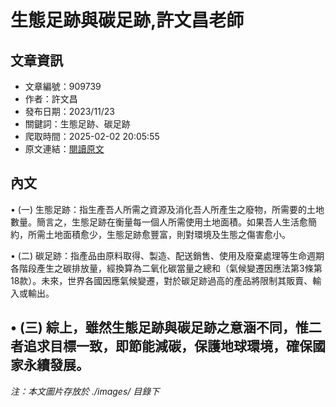 # 生態足跡與碳足跡,許文昌老師

## 文章資訊
- 文章編號：909739
- 作者：許文昌
- 發布日期：2023/11/23
- 關鍵詞：生態足跡、碳足跡
- 爬取時間：2025-02-02 20:05:55
- 原文連結：[閱讀原文](https://real-estate.get.com.tw/Columns/detail.aspx?no=909739)

## 內文
• (一) 生態足跡：指生產吾人所需之資源及消化吾人所產生之廢物，所需要的土地數量。簡言之，生態足跡在衡量每一個人所需使用土地面積。如果吾人生活愈簡約，所需土地面積愈少，生態足跡愈豐富，則對環境及生態之傷害愈小。

• (二) 碳足跡：指產品由原料取得、製造、配送銷售、使用及廢棄處理等生命週期各階段產生之碳排放量，經換算為二氧化碳當量之總和（氣候變遷因應法第3條第18款）。未來，世界各國因應氣候變遷，對於碳足跡過高的產品將限制其販賣、輸入或輸出。

• (三) 綜上，雖然生態足跡與碳足跡之意涵不同，惟二者追求目標一致，即節能減碳，保護地球環境，確保國家永續發展。
---
*注：本文圖片存放於 ./images/ 目錄下*
